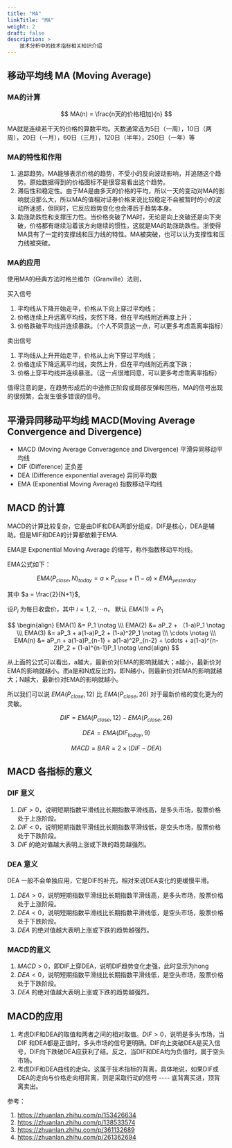 ```yaml
---
title: "MA"
linkTitle: "MA"
weight: 2
draft: false
description: >
    技术分析中的技术指标相关知识介绍
---
```


## 移动平均线  MA (Moving Average)

### MA的计算

$$
MA(n) = \frac{n天的价格相加}{n}
$$

MA就是连续若干天的价格的算数平均。天数通常选为5日（一周），10日（两周），20日（一月），60日（三月），120日（半年），250日（一年）等

### MA的特性和作用

1. 追踪趋势。MA能够表示价格的趋势，不受小的反向波动影响，并追随这个趋势。原始数据得到的价格图标不是很容易看出这个趋势。
2. 滞后性和稳定性。由于MA是由多天的价格的平均，所以一天的变动对MA的影响就没那么大，所以MA的值相对证券价格来说比较稳定不会被暂时的小的波动所迷惑，但同时，它反应趋势变化也会滞后于趋势本身。
3. 助涨助跌性和支撑压力性。当价格突破了MA时，无论是向上突破还是向下突破，价格都有继续沿着该方向继续的惯性，这就是MA的助涨助跌性。浙使得MA具有了一定的支撑线和压力线的特性。MA被突破，也可以认为支撑性和压力线被突破。

### MA的应用

使用MA的经典方法时格兰维尔（Granville）法则，

买入信号

1. 平均线从下降开始走平，价格从下向上穿过平均线；
2. 价格连续上升远离平均线，突然下降，但在平均线附近再度上升；
3. 价格跌破平均线并连续暴跌。（个人不同意这一点，可以更多考虑乖离率指标）

卖出信号

1. 平均线从上升开始走平，价格从上向下穿过平均线；
2. 价格连续下降远离平均线，突然上升，但在平均线附近再度下跌；
3. 价格上穿平均线并连续暴涨。（这一点很难同意，可以更多考虑乖离率指标）

值得注意的是，在趋势形成后的中途修正阶段或局部反弹和回档，MA的信号出现的很频繁，会发生很多错误的信号。

## 平滑异同移动平均线 MACD(Moving Average Convergence and Divergence)

- MACD (Moving Average Converagence and Divergence) 平滑异同移动平均线
- DIF (Difference) 正负差
- DEA (Difference exponential average) 异同平均数
- EMA (Exponential Moving Average) 指数移动平均线

## MACD 的计算

MACD的计算比较复杂，它是由DIF和DEA两部分组成，DIF是核心，DEA是辅助。但是MIF和DEA的计算都依赖于EMA.

EMA是 Exponential Moving Average 的缩写，称作指数移动平均线。

EMA公式如下：

$$
EMA(P_{close}, N)_{today} = a \times P_{close} + (1 - a) \times EMA_{yesterday}
$$

其中 $a = \frac{2}{N+1}$, 

设$P_i$ 为每日收盘价，其中 $i = 1, 2, \cdots n$， 默认 $EMA(1) = P_1$

$$
\begin{align}
EMA(1) &= P_1 \notag \\\
EMA(2) &= aP_2 + （1-a)P_1 \notag \\\
EMA(3) &= aP_3 + a(1-a)P_2 + (1-a)^2P_1 \notag \\\
\cdots \notag \\\
EMA(n) &= aP_n + a(1-a)P_{n-1}  + a(1-a)^2P_{n-2} + \cdots + a(1-a)^{n-2}P_2 + (1-a)^{n-1}P_1 \notag 
\end{align}
$$

从上面的公式可以看出，a越大，最新价对EMA的影响就越大；a越小，最新价对EMA的影响就越小。而a是和N成反比的，即N越小，则最新价对EMA的影响就越大；N越大，最新价对EMA的影响就越小。

所以我们可以说 $EMA(P_{close}, 12)$ 比 $EMA(P_{close}, 26)$ 对于最新价格的变化更为的灵敏。


$$
DIF = EMA(P_{close}, 12) - EMA(P_{close}, 26)
$$

$$
DEA = EMA(DIF_{today}, 9)
$$

$$
MACD = BAR = 2 \times (DIF - DEA)
$$

## MACD 各指标的意义

### DIF 意义

1. $DIF > 0$，说明短期指数平滑线比长期指数平滑线高，是多头市场，股票价格处于上涨阶段。
2. $DIF < 0$，说明短期指数平滑线比长期指数平滑线低，是空头市场，股票价格处于下跌阶段。
3. $DIF$ 的绝对值越大表明上涨或下跌的趋势越强烈。

### DEA 意义

DEA 一般不会单独应用，它是DIF的补充，相对来说DEA变化的更缓慢平滑。

1. $DEA > 0$，说明短期指数平滑线比长期指数平滑线高，是多头市场，股票价格处于上涨阶段。
2. $DEA < 0$，说明短期指数平滑线比长期指数平滑线低，是空头市场，股票价格处于下跌阶段。
3. $DEA$ 的绝对值越大表明上涨或下跌的趋势越强烈。

### MACD的意义

1. $MACD > 0$，即DIF上穿DEA，说明DIF趋势变化走强，此时显示为hong
2. $DEA < 0$，说明短期指数平滑线比长期指数平滑线低，是空头市场，股票价格处于下跌阶段。
3. $DEA$ 的绝对值越大表明上涨或下跌的趋势越强烈。

## MACD的应用

1. 考虑DIF和DEA的取值和两者之间的相对取值。$DIF > 0$，说明是多头市场，当DIF 和DEA都是正值时，多头市场的信号更明确。DIF向上突破DEA是买入信号，DIF向下跌破DEA应获利了结。反之，当DIF和DEA均为负值时，属于空头市场。
2. 考虑DIF和DEA曲线的走向。这属于技术指标的背离，具体地说，如果DIF或DEA的走向与价格走向相背离，则是采取行动的信号 ---- 底背离买进，顶背离卖出。


参考：
1. https://zhuanlan.zhihu.com/p/153426634
2. https://zhuanlan.zhihu.com/p/138533574
3. https://zhuanlan.zhihu.com/p/361132689
4. https://zhuanlan.zhihu.com/p/261362694
